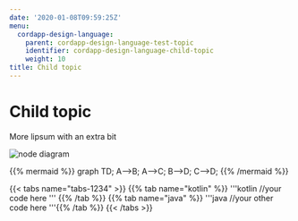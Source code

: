 ```yaml
---
date: '2020-01-08T09:59:25Z'
menu:
  cordapp-design-language:
    parent: cordapp-design-language-test-topic
    identifier: cordapp-design-language-child-topic
    weight: 10
title: Child topic
---
```



# Child topic


More lipsum with an extra bit

![node diagram](./resources/node-diagram.png "node diagram")






{{% mermaid %}}
graph TD;
    A-->B;
    A-->C;
    B-->D;
    C-->D;
{{% /mermaid %}}


{{< tabs name="tabs-1234" >}}
{{% tab name="kotlin" %}}
'''kotlin
//your code here
'''
{{% /tab %}}
{{% tab name="java" %}}
'''java
//your other code here
'''{{% /tab %}}
{{< /tabs >}}
